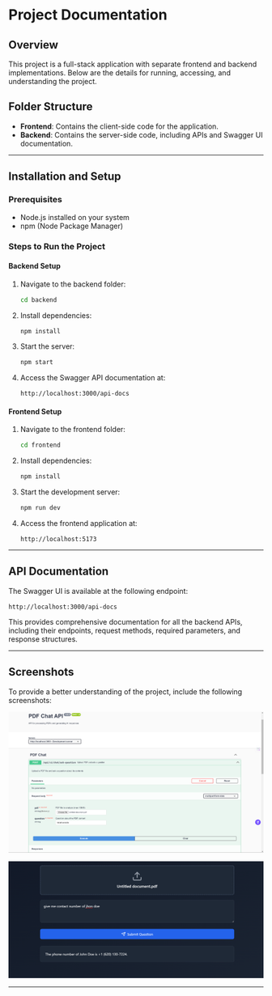 # Project Documentation

## Overview
This project is a full-stack application with separate frontend and backend implementations. Below are the details for running, accessing, and understanding the project.

## Folder Structure
- **Frontend**: Contains the client-side code for the application.
- **Backend**: Contains the server-side code, including APIs and Swagger UI documentation.

---

## Installation and Setup

### Prerequisites
- Node.js installed on your system
- npm (Node Package Manager)

### Steps to Run the Project

#### Backend Setup
1. Navigate to the backend folder:
   ```bash
   cd backend
   ```
2. Install dependencies:
   ```bash
   npm install
   ```
3. Start the server:
   ```bash
   npm start
   ```
4. Access the Swagger API documentation at:
   ```
   http://localhost:3000/api-docs
   ```

#### Frontend Setup
1. Navigate to the frontend folder:
   ```bash
   cd frontend
   ```
2. Install dependencies:
   ```bash
   npm install
   ```
3. Start the development server:
   ```bash
   npm run dev
   ```
4. Access the frontend application at:
   ```
   http://localhost:5173
   ```

---

## API Documentation
The Swagger UI is available at the following endpoint:
```
http://localhost:3000/api-docs
```
This provides comprehensive documentation for all the backend APIs, including their endpoints, request methods, required parameters, and response structures.

---

## Screenshots
To provide a better understanding of the project, include the following screenshots:

![Swagger UI homepage](assets/1.png)

![Frontend homepage](assets/3.png)

---


